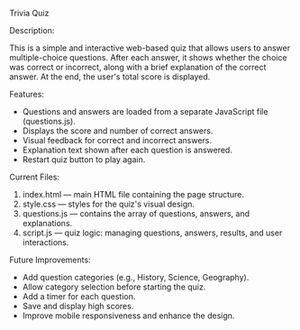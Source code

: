 Trivia Quiz

Description:

This is a simple and interactive web-based quiz that allows users to answer multiple-choice questions. After each answer, it shows whether the choice was correct or incorrect, along with a brief explanation of the correct answer. At the end, the user's total score is displayed.

Features:

- Questions and answers are loaded from a separate JavaScript file (questions.js).
- Displays the score and number of correct answers.
- Visual feedback for correct and incorrect answers.
- Explanation text shown after each question is answered.
- Restart quiz button to play again.

Current Files:

1. index.html — main HTML file containing the page structure.
2. style.css — styles for the quiz's visual design.
3. questions.js — contains the array of questions, answers, and explanations.
4. script.js — quiz logic: managing questions, answers, results, and user interactions.

Future Improvements:

- Add question categories (e.g., History, Science, Geography).
- Allow category selection before starting the quiz.
- Add a timer for each question.
- Save and display high scores.
- Improve mobile responsiveness and enhance the design.